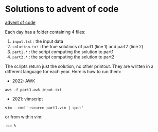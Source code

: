 # Solutions to advent of code

[advent of code](https://adventofcode.com)

Each day has a folder containing 4 files:

 1. `input.txt` : the input data
 2. `solution.txt` : the true solutions of part1 (line 1) and part2 (line 2)
 3. `part1.*` : the script computing the solution to part1
 4. `part2.*` : the script computing the solution to part2

The scripts return just the solution, no other printout.
They are written in a different language for each year.
Here is how to run them:

* 2022: AWK

```shell
awk -f part1.awk input.txt
```

* 2021: vimscript

```shell
vim --cmd ':source part1.vim | quit'
```

or from within vim:

```
:so %
```
